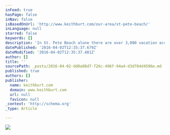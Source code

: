 ```yaml
---
inFeed: true
hasPage: false
inNav: false
isBasedOnUrl: 'http://www.keithburt.com/our-area/st-pete-beach/'
inLanguage: null
starred: false
keywords: []
description: 'In St. Pete Beach alone there are over 3,000 vacation accommodations available to visitors, including major hotel and resort condominiums, as well as motels and smaller, more intimate lodging facilities. People come from all over to stay in these world-class resorts and hotels. Sometimes they like it here so much, they never leave!'
datePublished: '2016-04-02T12:35:37.679Z'
dateModified: '2016-04-02T12:35:37.481Z'
author: []
title: ''
sourcePath: _posts/2016-04-02-dd0a88d7-726c-496f-94a4-d3d784d4596e.md
published: true
authors: []
publisher:
  name: keithburt.com
  domain: www.keithburt.com
  url: null
  favicon: null
_context: 'http://schema.org'
_type: Article

---
```

![](http://www.keithburt.com/media/filer_public_thumbnails/filer_public/4e/87/4e87e039-d87b-4136-8f94-b063739a885b/st_pete_beach.jpg__1920x540_q85_crop_subsampling-2.jpg)